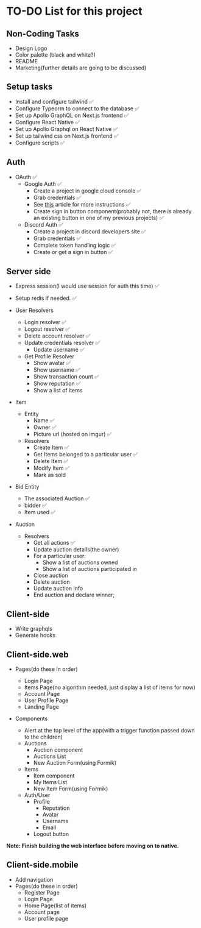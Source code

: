 # TO-DO List for this project

## Non-Coding Tasks

- Design Logo
- Color palette (black and white?)
- README
- Marketing(further details are going to be discussed)

## Setup tasks

- Install and configure tailwind ✅
- Configure Typeorm to connect to the database ✅
- Set up Apollo GraphQL on Next.js frontend ✅
- Configure React Native ✅
- Set up Apollo Graphql on React Native ✅
- Set up tailwind css on Next.js frontend ✅
- Configure scripts ✅

## Auth

- OAuth ✅
  - Google Auth ✅
    - Create a project in google cloud console ✅
    - Grab credentials ✅
    - See [this](https://medium.com/authpack/easy-google-auth-with-node-js-99ac40b97f4c) article for more instructions ✅
    - Create sign in button component(probably not, there is already an existing button in one of my previous projects) ✅
  - Discord Auth ✅
    - Create a project in discord developers site ✅
    - Grab credentials ✅
    - Complete token handling logic ✅
    - Create or get a sign in button ✅

## Server side

- Express session(I would use session for auth this time) ✅
- Setup redis if needed. ✅

- User Resolvers

  - Login resolver ✅
  - Logout resolver ✅
  - Delete account resolver ✅
  - Update credentials resolver ✅
    - Update username ✅
  - Get Profile Resolver
    - Show avatar ✅
    - Show username ✅
    - Show transaction count ✅
    - Show reputation ✅
    - Show a list of items

- Item

  - Entity
    - Name ✅
    - Owner ✅
    - Picture url (hosted on imgur) ✅
  - Resolvers
    - Create Item ✅
    - Get Items belonged to a particular user ✅
    - Delete Item ✅
    - Modify Item ✅
    - Mark as sold

- Bid Entity

  - The associated Auction ✅
  - bidder ✅
  - Item used ✅

- Auction
  - Resolvers
    - Get all actions ✅
    - Update auction details(the owner)
    - For a particular user:
      - Show a list of auctions owned
      - Show a list of auctions participated in
    - Close auction
    - Delete auction
    - Update auction info
    - End auction and declare winner;

## Client-side

- Write graphqls
- Generate hooks

## Client-side.web

- Pages(do these in order)
  - Login Page
  - Items Page(no algorithm needed, just display a list of items for now)
  - Account Page
  - User Profile Page
  - Landing Page
- Components

  - Alert at the top level of the app(with a trigger function passed down to the children)
  - Auctions
    - Auction component
    - Auctions List
    - New Auction Form(using Formik)
  - Items
    - Item component
    - My Items List
    - New Item Form(using Formik)
  - Auth/User
    - Profile
      - Reputation
      - Avatar
      - Username
      - Email
    - Logout button

**Note: Finish building the web interface before moving on to native.**

## Client-side.mobile

- Add navigation
- Pages(do these in order)
  - Register Page
  - Login Page
  - Home Page(list of items)
  - Account page
  - User profile page
